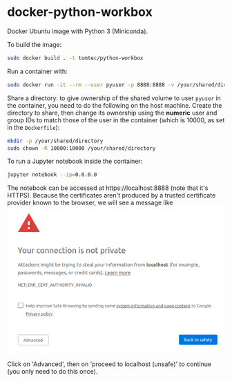 # docker-python-workbox
Docker Ubuntu image with Python 3 (Miniconda).

To build the image:
``` bash
sudo docker build . -t tomtec/python-workbox
```

Run a container with:
``` bash
sudo docker run -it --rm --user pyuser -p 8888:8888 -v /your/shared/directory:/share tomtec/python-workbox
```

Share a directory: to give ownership of the shared volume to user `pyuser` in the
container, you need to do the following on the host machine. Create the directory
to share, then change its ownership using the **numeric** user and group IDs to
match those of the user in the container (which is 10000, as set in the 
`Dockerfile`):
``` bash
mkdir -p /your/shared/directory
sudo chown -R 10000:10000 /your/shared/directory
```

To run a Jupyter notebook inside the container:
``` bash
jupyter notebook --ip=0.0.0.0
```

The notebook can be accessed at https://localhost:8888 (note that it's HTTPS).
Because the certificates aren't produced by a trusted certificate provider known
to the browser, we will see a message like
![Your connection is not private](images/connection_not_private.png)

Click on 'Advanced', then on 'proceed to localhost (unsafe)' to continue (you
only need to do this once).
